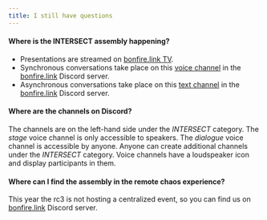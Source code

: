 ```yaml
---
title: I still have questions
---
```


#### Where is the INTERSECT assembly happening?
- Presentations are streamed on [bonfire.link TV](https://tv.bonfire.link).
- Synchronous conversations take place on this [voice channel](https://discord.gg/KBPRAvU6) in the [bonfire.link](https://bonfire.link) Discord server.
- Asynchronous conversations take place on this [text channel](https://discord.gg/8342hXgp) in the [bonfire.link](https://bonfire.link) Discord server.

#### Where are the channels on Discord?
The channels are on the left-hand side under the *INTERSECT* category. The *stage* voice channel is only accessible to speakers. The *dialogue* voice channel is accessible by anyone. Anyone can create additional channels under the *INTERSECT* category. Voice channels have a loudspeaker icon and display participants in them.

#### Where can I find the assembly in the remote chaos experience?
This year the rc3 is not hosting a centralized event, so you can find us on [bonfire.link](https://bonfire.link) Discord server.